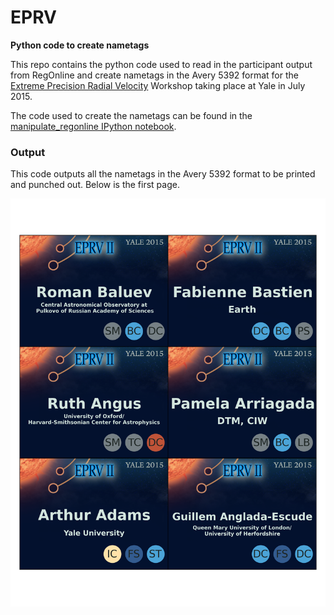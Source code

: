 # EPRV
**Python code to create nametags**

This repo contains the python code used to read in the participant output from RegOnline and create nametags in the Avery 5392 format for the [Extreme Precision Radial Velocity](http://exoplanets.astro.yale.edu/workshop/EPRV/Home.html) Workshop taking place at Yale in July 2015.

The code used to create the nametags can be found in the [manipulate_regonline IPython notebook](https://github.com/mattgiguere/EPRV/blob/master/code/manipulate_regonline_output.ipynb).

### Output

This code outputs all the nametags in the Avery 5392 format to be printed and punched out. Below is the first page.

![EPRV Nametags](https://raw.githubusercontent.com/mattgiguere/EPRV/master/images/testTags_bold.png)

